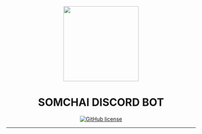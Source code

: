 <div align='center'><img src="https://toc-prunusoide.web.app/images/logo.gif" width='200px' height='200px' />
  <h1>SOMCHAI DISCORD BOT</h1>
  <a href="https://github.com/FunniesWithHTML/somechailolol"><img alt="GitHub license" src="https://img.shields.io/github/license/FunniesWithHTML/somechailolol"></a>
  <hr/>
